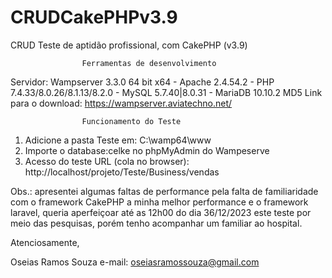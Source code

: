 # CRUDCakePHPv3.9
CRUD Teste de aptidão profissional, com CakePHP (v3.9)

                    Ferramentas de desenvolvimento

Servidor: Wampserver 3.3.0 64 bit x64 - Apache 2.4.54.2 - PHP 7.4.33/8.0.26/8.1.13/8.2.0 - MySQL 5.7.40|8.0.31 - MariaDB 10.10.2 MD5
Link para o download: https://wampserver.aviatechno.net/

                    Funcionamento do Teste
1) Adicione a pasta Teste em: C:\wamp64\www
2) Importe o database:celke no phpMyAdmin do Wampeserve
3) Acesso do teste URL (cola no browser): http://localhost/projeto/Teste/Business/vendas

Obs.: apresentei algumas faltas de performance pela falta de familiaridade com o framework CakePHP a minha melhor performance e o framework laravel, queria aperfeiçoar até as 12h00 do dia 36/12/2023 este teste por meio das pesquisas, porém tenho acompanhar um familiar ao hospital.

Atenciosamente,

Oseias Ramos Souza
e-mail: oseiasramossouza@gmail.com
